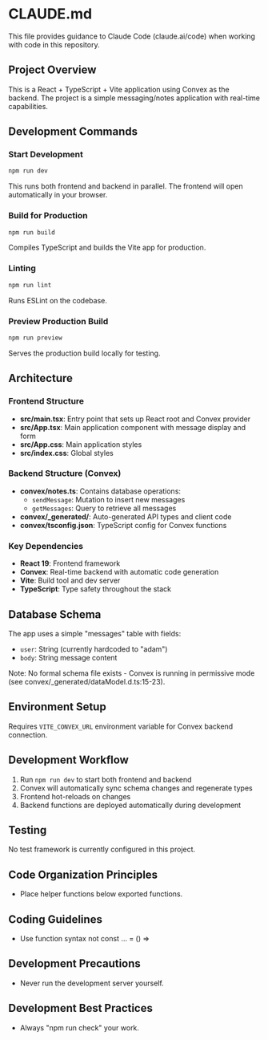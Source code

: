 # CLAUDE.md

This file provides guidance to Claude Code (claude.ai/code) when working with code in this repository.

## Project Overview

This is a React + TypeScript + Vite application using Convex as the backend. The project is a simple messaging/notes application with real-time capabilities.

## Development Commands

### Start Development
```bash
npm run dev
```
This runs both frontend and backend in parallel. The frontend will open automatically in your browser.

### Build for Production
```bash
npm run build
```
Compiles TypeScript and builds the Vite app for production.

### Linting
```bash
npm run lint
```
Runs ESLint on the codebase.

### Preview Production Build
```bash
npm run preview
```
Serves the production build locally for testing.

## Architecture

### Frontend Structure
- **src/main.tsx**: Entry point that sets up React root and Convex provider
- **src/App.tsx**: Main application component with message display and form
- **src/App.css**: Main application styles
- **src/index.css**: Global styles

### Backend Structure (Convex)
- **convex/notes.ts**: Contains database operations:
  - `sendMessage`: Mutation to insert new messages
  - `getMessages`: Query to retrieve all messages
- **convex/_generated/**: Auto-generated API types and client code
- **convex/tsconfig.json**: TypeScript config for Convex functions

### Key Dependencies
- **React 19**: Frontend framework
- **Convex**: Real-time backend with automatic code generation
- **Vite**: Build tool and dev server
- **TypeScript**: Type safety throughout the stack

## Database Schema

The app uses a simple "messages" table with fields:
- `user`: String (currently hardcoded to "adam")
- `body`: String message content

Note: No formal schema file exists - Convex is running in permissive mode (see convex/_generated/dataModel.d.ts:15-23).

## Environment Setup

Requires `VITE_CONVEX_URL` environment variable for Convex backend connection.

## Development Workflow

1. Run `npm run dev` to start both frontend and backend
2. Convex will automatically sync schema changes and regenerate types
3. Frontend hot-reloads on changes
4. Backend functions are deployed automatically during development

## Testing

No test framework is currently configured in this project.

## Code Organization Principles

- Place helper functions below exported functions.

## Coding Guidelines

- Use function syntax not const ... = () =>

## Development Precautions

- Never run the development server yourself.

## Development Best Practices

- Always "npm run check" your work.